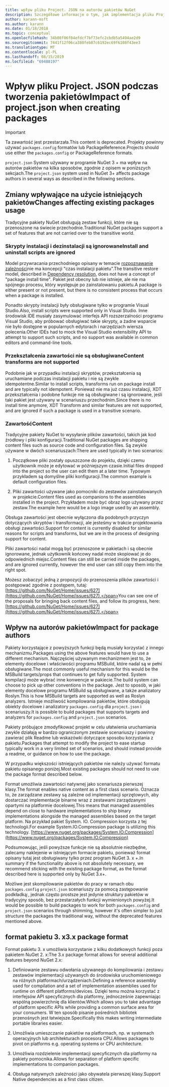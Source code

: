 ```yaml
---
title: wpływ pliku Project. JSON na autorów pakietów NuGet
description: Szczegółowe informacje o tym, jak implementacja pliku Project. JSON w pakiecie NuGet 3. x ma wpływ na autorów pakietów, takich jak Nieobsługiwane funkcje, zawartość i format pakietu.
author: karann-msft
ms.author: karann
ms.date: 01/18/2018
ms.topic: conceptual
ms.openlocfilehash: 34b08f06f04efdcf7bf73efc2cbdb5a5494ae2d9
ms.sourcegitcommit: 7441f12f06ca380feb87c6192ec69f6108f43ee3
ms.translationtype: MT
ms.contentlocale: pl-PL
ms.lasthandoff: 08/15/2019
ms.locfileid: "69488197"
---
```

# <a name="impact-of-projectjson-when-creating-packages"></a><span data-ttu-id="7cc8c-103">Wpływ pliku Project. JSON podczas tworzenia pakietów</span><span class="sxs-lookup"><span data-stu-id="7cc8c-103">Impact of project.json when creating packages</span></span>

> [!Important]
> <span data-ttu-id="7cc8c-104">Ta zawartość jest przestarzała.</span><span class="sxs-lookup"><span data-stu-id="7cc8c-104">This content is deprecated.</span></span> <span data-ttu-id="7cc8c-105">Projekty powinny używać `packages.config` formatów lub PackageReference.</span><span class="sxs-lookup"><span data-stu-id="7cc8c-105">Projects should use either the `packages.config` or PackageReference formats.</span></span>

<span data-ttu-id="7cc8c-106">`project.json` System używany w programie NuGet 3 + ma wpływ na autorów pakietów na kilka sposobów, zgodnie z opisem w poniższych sekcjach.</span><span class="sxs-lookup"><span data-stu-id="7cc8c-106">The `project.json` system used in NuGet 3+ affects package authors in several ways as described in the following sections.</span></span>

## <a name="changes-affecting-existing-packages-usage"></a><span data-ttu-id="7cc8c-107">Zmiany wpływające na użycie istniejących pakietów</span><span class="sxs-lookup"><span data-stu-id="7cc8c-107">Changes affecting existing packages usage</span></span>

<span data-ttu-id="7cc8c-108">Tradycyjne pakiety NuGet obsługują zestaw funkcji, które nie są przenoszone na świecie przechodnie.</span><span class="sxs-lookup"><span data-stu-id="7cc8c-108">Traditional NuGet packages support a set of features that are not carried over to the transitive world.</span></span>

### <a name="install-and-uninstall-scripts-are-ignored"></a><span data-ttu-id="7cc8c-109">Skrypty instalacji i dezinstalacji są ignorowane</span><span class="sxs-lookup"><span data-stu-id="7cc8c-109">Install and uninstall scripts are ignored</span></span>

<span data-ttu-id="7cc8c-110">Model przywracania przechodniego opisany w temacie [rozpoznawanie zależności](../concepts/dependency-resolution.md#dependency-resolution-with-packagereference)nie ma koncepcji "czas instalacji pakietu".</span><span class="sxs-lookup"><span data-stu-id="7cc8c-110">The transitive restore model, described in [Dependency resolution](../concepts/dependency-resolution.md#dependency-resolution-with-packagereference), does not have a concept of "package install time".</span></span> <span data-ttu-id="7cc8c-111">Pakiet jest obecny lub nie istnieje, ale nie ma spójnego procesu, który występuje po zainstalowaniu pakietu.</span><span class="sxs-lookup"><span data-stu-id="7cc8c-111">A package is either present or not present, but there is no consistent process that occurs when a package is installed.</span></span>

<span data-ttu-id="7cc8c-112">Ponadto skrypty instalacji były obsługiwane tylko w programie Visual Studio.</span><span class="sxs-lookup"><span data-stu-id="7cc8c-112">Also, install scripts were supported only in Visual Studio.</span></span> <span data-ttu-id="7cc8c-113">Inne środowisk IDE musiały zasymulować interfejs API rozszerzalności programu Visual Studio, aby próbować obsługiwać takie skrypty, a żadne wsparcie nie było dostępne w popularnych edytorach i narzędziach wiersza polecenia.</span><span class="sxs-lookup"><span data-stu-id="7cc8c-113">Other IDEs had to mock the Visual Studio extensibility API to attempt to support such scripts, and no support was available in common editors and command-line tools.</span></span>

### <a name="content-transforms-are-not-supported"></a><span data-ttu-id="7cc8c-114">Przekształcenia zawartości nie są obsługiwane</span><span class="sxs-lookup"><span data-stu-id="7cc8c-114">Content transforms are not supported</span></span>

<span data-ttu-id="7cc8c-115">Podobnie jak w przypadku instalacji skryptów, przekształcenia są uruchamiane podczas instalacji pakietu i nie są zwykle idempotentne.</span><span class="sxs-lookup"><span data-stu-id="7cc8c-115">Similar to install scripts, transforms run on package install and are typically not idempotent.</span></span> <span data-ttu-id="7cc8c-116">Ponieważ nie ma już czasu instalacji, XDT przekształcenia i podobne funkcje nie są obsługiwane i są ignorowane, jeśli taki pakiet jest używany w scenariuszu przechodnim.</span><span class="sxs-lookup"><span data-stu-id="7cc8c-116">Since there is no install time anymore, XDT Transform and similar features are not supported, and are ignored if such a package is used in a transitive scenario.</span></span>

### <a name="content"></a><span data-ttu-id="7cc8c-117">Zawartość</span><span class="sxs-lookup"><span data-stu-id="7cc8c-117">Content</span></span>

<span data-ttu-id="7cc8c-118">Tradycyjne pakiety NuGet to wysyłanie plików zawartości, takich jak kod źródłowy i pliki konfiguracji.</span><span class="sxs-lookup"><span data-stu-id="7cc8c-118">Traditional NuGet packages are shipping content files such as source code and configuration files.</span></span> <span data-ttu-id="7cc8c-119">Są zwykle używane w dwóch scenariuszach:</span><span class="sxs-lookup"><span data-stu-id="7cc8c-119">There are used typically in two scenarios:</span></span>

1. <span data-ttu-id="7cc8c-120">Początkowe pliki zostały opuszczone do projektu, dzięki czemu użytkownik może je edytować w późniejszym czasie.</span><span class="sxs-lookup"><span data-stu-id="7cc8c-120">Initial files dropped into the project so the user can edit them at a later time.</span></span> <span data-ttu-id="7cc8c-121">Typowym przykładem są domyślne pliki konfiguracji.</span><span class="sxs-lookup"><span data-stu-id="7cc8c-121">The common example is default configuration files.</span></span>

1. <span data-ttu-id="7cc8c-122">Pliki zawartości używane jako pomocniki do zestawów zainstalowanych w projekcie.</span><span class="sxs-lookup"><span data-stu-id="7cc8c-122">Content files used as companions to the assemblies installed in the project.</span></span> <span data-ttu-id="7cc8c-123">Przykładem może być obraz logo używany przez zestaw.</span><span class="sxs-lookup"><span data-stu-id="7cc8c-123">The example here would be a logo image used by an assembly.</span></span>

<span data-ttu-id="7cc8c-124">Obsługa zawartości jest obecnie wyłączona dla podobnych przyczyn dotyczących skryptów i transformacji, ale jesteśmy w trakcie projektowania obsługi zawartości.</span><span class="sxs-lookup"><span data-stu-id="7cc8c-124">Support for content is currently disabled for similar reasons for scripts and transforms, but we are in the process of designing support for content.</span></span>

<span data-ttu-id="7cc8c-125">Pliki zawartości nadal mogą być przenoszone w pakietach i są obecnie ignorowane, jednak użytkownik końcowy nadal może skopiować je do odpowiednich miejsc.</span><span class="sxs-lookup"><span data-stu-id="7cc8c-125">Content files can still be carried inside the packages, and are ignored currently, however the end user can still copy them into the right spot.</span></span>

<span data-ttu-id="7cc8c-126">Możesz zobaczyć jedną z propozycji do przenoszenia plików zawartości i postępować zgodnie z postępem, tutaj: [https://github.com/NuGet/Home/issues/627](https://github.com/NuGet/Home/issues/627).</span><span class="sxs-lookup"><span data-stu-id="7cc8c-126">You can see one of the proposals for bringing back content files, and follow its progress, here: [https://github.com/NuGet/Home/issues/627](https://github.com/NuGet/Home/issues/627).</span></span>

## <a name="impact-for-package-authors"></a><span data-ttu-id="7cc8c-127">Wpływ na autorów pakietów</span><span class="sxs-lookup"><span data-stu-id="7cc8c-127">Impact for package authors</span></span>

<span data-ttu-id="7cc8c-128">Pakiety korzystające z powyższych funkcji będą musiały korzystać z innego mechanizmu.</span><span class="sxs-lookup"><span data-stu-id="7cc8c-128">Packages using the above features would have to use a different mechanism.</span></span> <span data-ttu-id="7cc8c-129">Najczęściej używanym mechanizmem jest to, że elementy docelowe i właściwości programu MSBuild, które nadal są w pełni obsługiwane.</span><span class="sxs-lookup"><span data-stu-id="7cc8c-129">The most commonly useful mechanism for this would be the MSBuild targets/props that continues to get fully supported.</span></span> <span data-ttu-id="7cc8c-130">System kompilacji może wybrać inne konwencje w pakiecie.</span><span class="sxs-lookup"><span data-stu-id="7cc8c-130">The build system can choose to pick up other conventions in the package.</span></span> <span data-ttu-id="7cc8c-131">Jest to sposób, w jaki elementy docelowe programu MSBuild są obsługiwane, a także analizatory Roslyn.</span><span class="sxs-lookup"><span data-stu-id="7cc8c-131">This is how MSBuild targets are supported as well as Roslyn analyzers.</span></span> <span data-ttu-id="7cc8c-132">Istnieje możliwość kompilowania pakietów, które obsługują obiekty docelowe i analizatory `packages.config` dla `project.json` i scenariuszy.</span><span class="sxs-lookup"><span data-stu-id="7cc8c-132">It is possible to build packages that supports targets and analyzers for `packages.config` and `project.json` scenarios.</span></span>

<span data-ttu-id="7cc8c-133">Pakiety próbujące zmodyfikować projekt w celu ułatwienia uruchamiania zwykle działają w bardzo ograniczonym zestawie scenariuszy i powinny zawierać plik Readme lub wskazówki dotyczące sposobu korzystania z pakietu.</span><span class="sxs-lookup"><span data-stu-id="7cc8c-133">Packages that attempt to modify the project to ease startup typically work in a very limited set of scenarios, and should instead provide a readme, or guidance on how to use the package.</span></span>

<span data-ttu-id="7cc8c-134">W przypadku większości istniejących pakietów nie należy używać formatu pakietu opisanego poniżej.</span><span class="sxs-lookup"><span data-stu-id="7cc8c-134">Most existing packages should not need to use the package format described below.</span></span>

<span data-ttu-id="7cc8c-135">Format umożliwia zawartości natywnej jako scenariusza pierwszej klasy.</span><span class="sxs-lookup"><span data-stu-id="7cc8c-135">The format enables native content as a first class scenario.</span></span> <span data-ttu-id="7cc8c-136">Oznacza to, że zarządzane zestawy są zależne od implementacji sprzętowych, aby dostarczać implementacje binarne wraz z zestawami zarządzanymi opartymi na platformie docelowej.</span><span class="sxs-lookup"><span data-stu-id="7cc8c-136">This means that managed assemblies depend on close to hardware implementations to ship binary implementations alongside the managed assemblies based on the target platform.</span></span> <span data-ttu-id="7cc8c-137">Na przykład pakiet System. IO. Compression korzysta z tej technologii.</span><span class="sxs-lookup"><span data-stu-id="7cc8c-137">For example System.IO.Compression package is utilizing this technology.</span></span> [https://www.nuget.org/packages/System.IO.Compression](https://www.nuget.org/packages/System.IO.Compression)

<span data-ttu-id="7cc8c-138">Podsumowując, jeśli powyższe funkcje nie są absolutnie niezbędne, zalecamy naklejenie w istniejącym formacie pakietu, ponieważ format opisany tutaj jest obsługiwany tylko przez program NuGet 3. x +.</span><span class="sxs-lookup"><span data-stu-id="7cc8c-138">In summary if the functionality above is not absolutely necessary, we recommend sticking with the existing package format, as the format described here is supported only by NuGet 3.x+.</span></span>

<span data-ttu-id="7cc8c-139">Możliwe jest skompilowanie pakietów do pracy w ramach obu `packages.config` `project.json` scenariuszy za pomocą zastępowanie podkładką:, jednak często prostsze jest jedynie struktury pakietów w tradycyjny sposób, bez przestarzałych funkcji wymienionych powyżej.</span><span class="sxs-lookup"><span data-stu-id="7cc8c-139">It would be possible to build packages to work for both `packages.config` and `project.json` scenarios through shimming, however it's often simpler to just structure the packages the traditional way, without the deprecated features mentioned above.</span></span>

## <a name="3x-package-format"></a><span data-ttu-id="7cc8c-140">format pakietu 3. x</span><span class="sxs-lookup"><span data-stu-id="7cc8c-140">3.x package format</span></span>

<span data-ttu-id="7cc8c-141">Format pakietu 3. x umożliwia korzystanie z kilku dodatkowych funkcji poza pakietem NuGet 2. x:</span><span class="sxs-lookup"><span data-stu-id="7cc8c-141">The 3.x package format allows for several additional features beyond NuGet 2.x:</span></span>

1. <span data-ttu-id="7cc8c-142">Definiowanie zestawu odwołania używanego do kompilowania i zestawu zestawów implementacji używanych do środowiska uruchomieniowego na różnych platformach/urządzeniach.</span><span class="sxs-lookup"><span data-stu-id="7cc8c-142">Defining a reference assembly used for compilation and a set of implementation assemblies used for runtime on different platforms/devices.</span></span> <span data-ttu-id="7cc8c-143">Dzięki temu można korzystać z interfejsów API specyficznych dla platformy, jednocześnie zapewniając wspólną powierzchnię dla klientów.</span><span class="sxs-lookup"><span data-stu-id="7cc8c-143">Which allows you to take advantage of platform specific APIs while providing a common surface area for your consumers.</span></span> <span data-ttu-id="7cc8c-144">W ten sposób pisanie pośrednich bibliotek przenośnych jest łatwiejsze.</span><span class="sxs-lookup"><span data-stu-id="7cc8c-144">Specifically this makes writing intermediate portable libraries easier.</span></span>

1. <span data-ttu-id="7cc8c-145">Umożliwia umieszczanie pakietów na platformach, np. w systemach operacyjnych lub architekturach procesora CPU.</span><span class="sxs-lookup"><span data-stu-id="7cc8c-145">Allows packages to pivot on platforms e.g. operating systems or CPU architecture.</span></span>

1. <span data-ttu-id="7cc8c-146">Umożliwia rozdzielenie implementacji specyficznych dla platformy na pakiety pomocnika.</span><span class="sxs-lookup"><span data-stu-id="7cc8c-146">Allows for separation of platform specific implementations to companion packages.</span></span>

1. <span data-ttu-id="7cc8c-147">Obsługa natywnych zależności jako obywatela pierwszej klasy.</span><span class="sxs-lookup"><span data-stu-id="7cc8c-147">Support Native dependencies as a first class citizen.</span></span>
